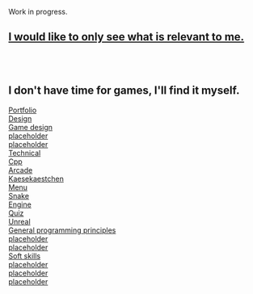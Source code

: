 <!--# [C++](/portfolio/cpp/home)-->
<!--# [General Programmer](/portfolio/programming/home)-->
<!--# [Game Designer](/portfolio/game_design/home)-->
<!--# [Personal](/portfolio/personal/home)-->
Work in progress.

## [I would like to only see what is relevant to me.](/portfolio/guide/who_are_you)<br/>
<br/><br/>
## I don't have time for games, I'll find it myself.<br/>
[Portfolio](/portfolio/home)<br/>
[Design](/portfolio/design/home)<br/>
	[Game design](/portfolio/design/game_design/home)<br/>
	[placeholder](/portfolio/)<br/>
	[placeholder](/portfolio/)<br/>
[Technical](/portfolio/programming/home)<br/>
	[Cpp](/portfolio/programming/cpp/home)<br/>
		[Arcade](/portfolio/programming/cpp/arcade/home)<br/>
			[Kaesekaestchen](/portfolio/programming/cpp/arcade/kaesekaestchen)<br/>
			[Menu](/portfolio/programming/cpp/arcade/menu)<br/>
			[Snake](/portfolio/programming/cpp/arcade/snake)<br/>
		[Engine](/portfolio/programming/cpp/engine)<br/>
		[Quiz](/portfolio/programming/cpp/quiz)<br/>
		[Unreal](/portfolio/programming/cpp/unreal)<br/>
	[General programming principles](/portfolio/programming/patterns/home)<br/>
		[placeholder](/portfolio/)<br/>
		[placeholder](/portfolio/)<br/>
[Soft skills](/portfolio/soft_skills/home)<br/>
	[placeholder](/portfolio/)<br/>
	[placeholder](/portfolio/)<br/>
	[placeholder](/portfolio/)<br/>


<!--software dev-->
<!-- c++-->
<!-- general patterns-->
<!---->
<!--how to show you know it? make a tutorial!-->
<!---->
<!--revolutionize learning-->